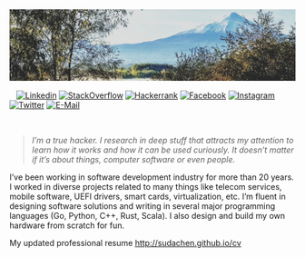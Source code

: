 <img width="850" src="assets/villarrica.jpg">

&nbsp;&nbsp;&nbsp;[![Linkedin](https://img.shields.io/badge/linked-in-369?style=flat-square&logo=linkedin&logoColor=white&color=blue)](https://www.linkedin.com/in/sudachen)
[![StackOverflow](https://img.shields.io/badge/stackoverflow-profile-f82?style=flat-square&logo=stackoverflow&logoColor=white)](https://stackoverflow.com/users/675016/alexey-sudachen)
[![Hackerrank](https://img.shields.io/badge/hacker-rank-2a5?style=flat-square&logo=hackerrank&logoColor=white)](https://hackerrank.com/alexey22)
[![Facebook](https://img.shields.io/badge/facebook-profile-28a?style=flat-square&logo=facebook&logoColor=white)](https://facebook.com/asudachen)
[![Instagram](https://img.shields.io/badge/instagram-photo-a28?style=flat-square&logo=instagram&logoColor=white)](https://www.instagram.com/alex_cabeza_roja/)
[![Twitter](https://img.shields.io/badge/twitter-follow-000?style=flat-square&logo=twitter&logoColor=white)](https://twitter.com/sudachen)
[![E-Mail](https://img.shields.io/badge/email-reveal-2a8?style=flat-square&logo=gmail&logoColor=white)](https://mailhide.io/e/ZsPUGXT5)



&nbsp;
> _I’m a true hacker. I research in deep stuff that attracts my attention to learn how it works and how it can be used curiously. It doesn’t matter if it’s about things, computer software or even people._ 

I’ve been working in software development industry for more than 20 years. I worked in diverse projects related to many things like telecom services, mobile software, UEFI drivers, smart cards, virtualization, etc. I’m fluent in designing software solutions and writing in several major programming languages (Go, Python, C++, Rust, Scala). I also design and build my own hardware from scratch for fun. 

My updated professional resume http://sudachen.github.io/cv


<!-- [![Spotify](https://sudachen.vercel.app/api/spotify)]() -->


